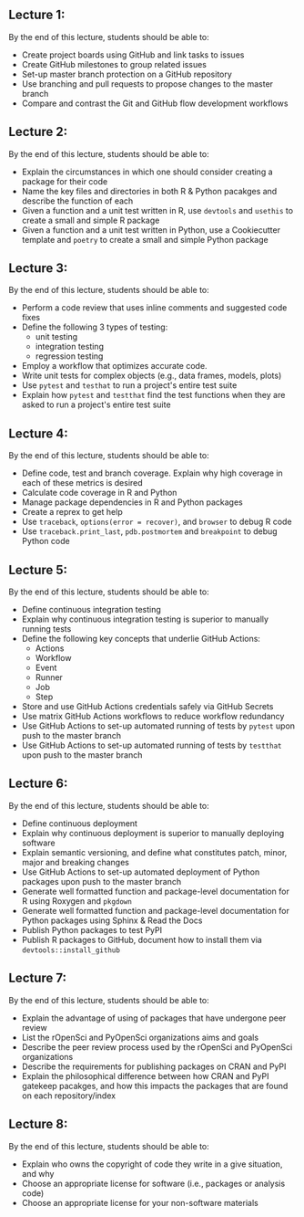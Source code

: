 <!-- #region -->
## Lecture 1:
By the end of this lecture, students should be able to:
- Create project boards using GitHub and link tasks to issues
- Create GitHub milestones to group related issues
- Set-up master branch protection on a GitHub repository
- Use branching and pull requests to propose changes to the master branch
- Compare and contrast the Git and GitHub flow development workflows

## Lecture 2: 
By the end of this lecture, students should be able to:
- Explain the circumstances in which one should consider creating a package for their code
- Name the key files and directories in both R & Python pacakges and describe the function of each
- Given a function and a unit test written in R, use `devtools` and `usethis` to create a small and simple R package
- Given a function and a unit test written in Python, use a Cookiecutter template and `poetry` to create a small and simple Python package


## Lecture 3: 
By the end of this lecture, students should be able to:
- Perform a code review that uses inline comments and suggested code fixes
- Define the following 3 types of testing:
    - unit testing
    - integration testing
    - regression testing
- Employ a workflow that optimizes accurate code.
- Write unit tests for complex objects (e.g., data frames, models, plots)
- Use `pytest` and `testhat` to run a project's entire test suite
- Explain how `pytest` and `testthat` find the test functions when they are asked to run a project's entire test suite

## Lecture 4:
By the end of this lecture, students should be able to:
- Define code, test and branch coverage. Explain why high coverage in each of these metrics is desired
- Calculate code coverage in R and Python
- Manage package dependencies in R and Python packages
- Create a reprex to get help
- Use `traceback`, `options(error = recover)`, and `browser` to debug R code
- Use `traceback.print_last`, `pdb.postmortem` and `breakpoint` to debug Python code

## Lecture 5:
By the end of this lecture, students should be able to:
- Define continuous integration testing
- Explain why continuous integration testing is superior to manually running tests
- Define the following key concepts that underlie GitHub Actions:
    - Actions
    - Workflow
    - Event
    - Runner
    - Job
    - Step
- Store and use GitHub Actions credentials safely via GitHub Secrets
- Use matrix GitHub Actions workflows to reduce workflow redundancy
- Use GitHub Actions to set-up automated running of tests by `pytest` upon push to the master branch
- Use GitHub Actions to set-up automated running of tests by `testthat` upon push to the master branch

## Lecture 6:
By the end of this lecture, students should be able to:
- Define continuous deployment
- Explain why continuous deployment is superior to manually deploying software
- Explain semantic versioning, and define what constitutes patch, minor, major and breaking changes
- Use GitHub Actions to set-up automated deployment of Python packages upon push to the master branch
- Generate well formatted function and package-level documentation for R using Roxygen and `pkgdown`
- Generate well formatted function and package-level documentation for Python packages using Sphinx & Read the Docs
- Publish Python packages to test PyPI
- Publish R packages to GitHub, document how to install them via `devtools::install_github`


## Lecture 7:
By the end of this lecture, students should be able to:
- Explain the advantage of using of packages that have undergone peer review
- List the rOpenSci and PyOpenSci organizations aims and goals
- Describe the peer review process used by the rOpenSci and PyOpenSci organizations
- Describe the requirements for publishing packages on CRAN and PyPI
- Explain the philosophical difference between how CRAN and PyPI gatekeep pacakges, and how this impacts the packages that are found on each repository/index

## Lecture 8:
By the end of this lecture, students should be able to:
- Explain who owns the copyright of code they write in a give situation, and why
- Choose an appropriate license for software (i.e., packages or analysis code)
- Choose an appropriate license for your non-software materials
<!-- #endregion -->
